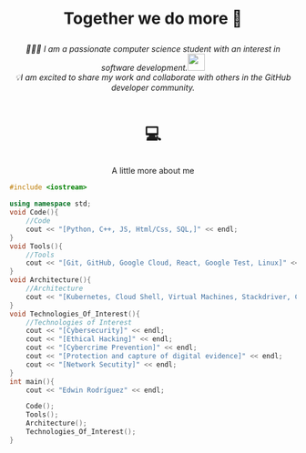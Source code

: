 # <p align="center"> Together we do more 🚀 </p> 

<p align="center">
<em>👨🏻‍💻 I am a passionate computer science student with an interest in software development.<a href="https://www.thoughtworks.com"></a><img src="https://media.giphy.com/media/WUlplcMpOCEmTGBtBW/giphy.gif" width="30"> 
<br>💡I am excited to share my work and collaborate with others in the GitHub developer community.
</em>
</p>

<p align="center">
<a href="https://www.linkedin.com/in/edwin-rodr%C3%ADguez-906972236/" target="_blank"><img alt="" src="https://img.shields.io/badge/LinkedIn-000?logo=linkedin&logoColor=white&style=for-the-badge" style="vertical-align:center" /></a></p> 
                                       

# <p align="center">💻</p>

 <p align="center"> A little more about me </p> 

```C++
#include <iostream>

using namespace std; 
void Code(){ 
    //Code
    cout << "[Python, C++, JS, Html/Css, SQL,]" << endl; 
}
void Tools(){
    //Tools
    cout << "[Git, GitHub, Google Cloud, React, Google Test, Linux]" << endl;
}
void Architecture(){
    //Architecture
    cout << "[Kubernetes, Cloud Shell, Virtual Machines, Stackdriver, Cloud Functions, IMA, Cloud DNS, Cloud CDN]" << endl;
}
void Technologies_Of_Interest(){ 
    //Technologies of Interest
    cout << "[Cybersecurity]" << endl;
    cout << "[Ethical Hacking]" << endl;
    cout << "[Cybercrime Prevention]" << endl;
    cout << "[Protection and capture of digital evidence]" << endl; 
    cout << "[Network Secutity]" << endl;
}
int main(){
    cout << "Edwin Rodríguez" << endl;

    Code();
    Tools();
    Architecture();
    Technologies_Of_Interest();
}

